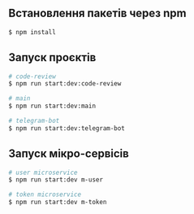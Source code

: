 ## Встановлення пакетів через npm

```bash
$ npm install
```

## Запуск проєктів

```bash
# code-review
$ npm run start:dev:code-review

# main
$ npm run start:dev:main

# telegram-bot
$ npm run start:dev:telegram-bot
```

## Запуск мікро-сервісів

```bash
# user microservice
$ npm run start:dev m-user

# token microservice
$ npm run start:dev m-token
```
